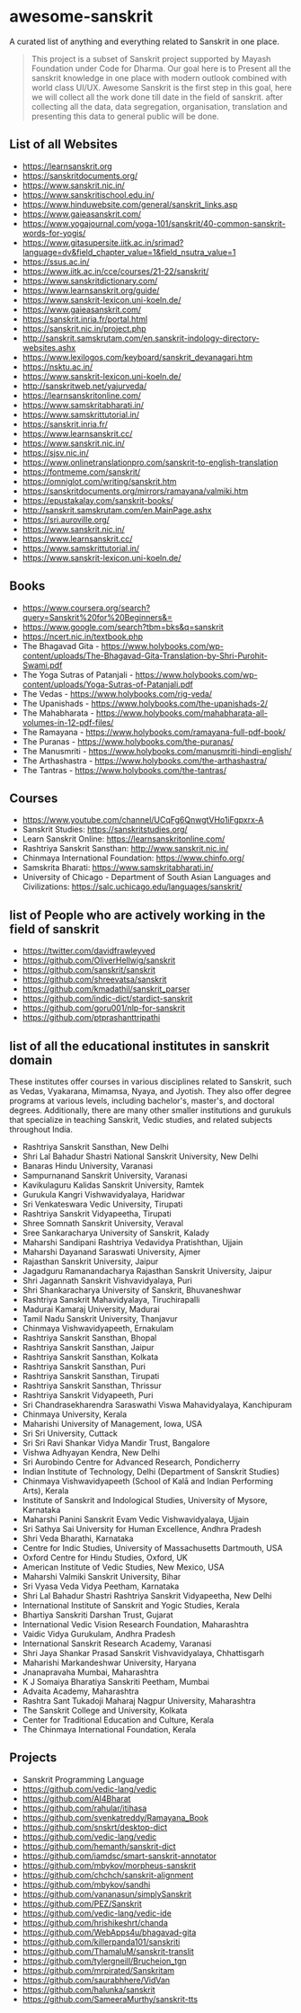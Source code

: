 # awesome-sanskrit
A curated list of anything and everything related to Sanskrit in one place.

> This project is a subset of Sanskrit project supported by Mayash Foundation under Code for Dharma. 
> Our goal here is to Present all the sanskrit knowledge in one place with modern outlook combined with world class UI/UX.
> Awesome Sanskrit is the first step in this goal, here we will collect all the work done till date in the field of sanskrit.
> after collecting all the data, data segregation, organisation, translation and presenting this data to general public will be done.

## List of all Websites

- https://learnsanskrit.org
- https://sanskritdocuments.org/
- https://www.sanskrit.nic.in/
- https://www.sanskritischool.edu.in/
- https://www.hinduwebsite.com/general/sanskrit_links.asp
- https://www.gaieasanskrit.com/
- https://www.yogajournal.com/yoga-101/sanskrit/40-common-sanskrit-words-for-yogis/
- https://www.gitasupersite.iitk.ac.in/srimad?language=dv&field_chapter_value=1&field_nsutra_value=1
- https://ssus.ac.in/
- https://www.iitk.ac.in/cce/courses/21-22/sanskrit/
- https://www.sanskritdictionary.com/
- https://www.learnsanskrit.org/guide/
- https://www.sanskrit-lexicon.uni-koeln.de/
- https://www.gaieasanskrit.com/
- https://sanskrit.inria.fr/portal.html 
- https://sanskrit.nic.in/project.php
- http://sanskrit.samskrutam.com/en.sanskrit-indology-directory-websites.ashx
- https://www.lexilogos.com/keyboard/sanskrit_devanagari.htm
- https://nsktu.ac.in/
- https://www.sanskrit-lexicon.uni-koeln.de/
- http://sanskritweb.net/yajurveda/
- https://learnsanskritonline.com/
- https://www.samskritabharati.in/
- https://www.samskrittutorial.in/
- https://sanskrit.inria.fr/
- https://www.learnsanskrit.cc/
- https://www.sanskrit.nic.in/
- https://sjsv.nic.in/
- https://www.onlinetranslationpro.com/sanskrit-to-english-translation
- https://fontmeme.com/sanskrit/
- https://omniglot.com/writing/sanskrit.htm
- https://sanskritdocuments.org/mirrors/ramayana/valmiki.htm
- https://epustakalay.com/sanskrit-books/
- http://sanskrit.samskrutam.com/en.MainPage.ashx
- https://sri.auroville.org/
- https://www.sanskrit.nic.in/
- https://www.learnsanskrit.cc/
- https://www.samskrittutorial.in/
- https://www.sanskrit-lexicon.uni-koeln.de/

## Books

- https://www.coursera.org/search?query=Sanskrit%20for%20Beginners&=
- https://www.google.com/search?tbm=bks&q=sanskrit
- https://ncert.nic.in/textbook.php
- The Bhagavad Gita - https://www.holybooks.com/wp-content/uploads/The-Bhagavad-Gita-Translation-by-Shri-Purohit-Swami.pdf
- The Yoga Sutras of Patanjali - https://www.holybooks.com/wp-content/uploads/Yoga-Sutras-of-Patanjali.pdf
- The Vedas - https://www.holybooks.com/rig-veda/
- The Upanishads - https://www.holybooks.com/the-upanishads-2/
- The Mahabharata - https://www.holybooks.com/mahabharata-all-volumes-in-12-pdf-files/
- The Ramayana - https://www.holybooks.com/ramayana-full-pdf-book/
- The Puranas - https://www.holybooks.com/the-puranas/
- The Manusmriti - https://www.holybooks.com/manusmriti-hindi-english/
- The Arthashastra - https://www.holybooks.com/the-arthashastra/
- The Tantras - https://www.holybooks.com/the-tantras/

## Courses

- https://www.youtube.com/channel/UCqFg6QnwgtVHo1iFgpxrx-A
- Sanskrit Studies: https://sanskritstudies.org/
- Learn Sanskrit Online: https://learnsanskritonline.com/
- Rashtriya Sanskrit Sansthan: http://www.sanskrit.nic.in/
- Chinmaya International Foundation: https://www.chinfo.org/
- Samskrita Bharati: https://www.samskritabharati.in/
- University of Chicago - Department of South Asian Languages and Civilizations: https://salc.uchicago.edu/languages/sanskrit/

## list of People who are actively working in the field of sanskrit

- https://twitter.com/davidfrawleyved
- https://github.com/OliverHellwig/sanskrit
- https://github.com/sanskrit/sanskrit
- https://github.com/shreevatsa/sanskrit
- https://github.com/kmadathil/sanskrit_parser
- https://github.com/indic-dict/stardict-sanskrit
- https://github.com/goru001/nlp-for-sanskrit
- https://github.com/ptprashanttripathi

## list of all the educational institutes in sanskrit domain
These institutes offer courses in various disciplines related to Sanskrit, such as Vedas, Vyakarana, Mimamsa, Nyaya, and Jyotish. They also offer degree programs at various levels, including bachelor's, master's, and doctoral degrees. Additionally, there are many other smaller institutions and gurukuls that specialize in teaching Sanskrit, Vedic studies, and related subjects throughout India.

- Rashtriya Sanskrit Sansthan, New Delhi
- Shri Lal Bahadur Shastri National Sanskrit University, New Delhi
- Banaras Hindu University, Varanasi
- Sampurnanand Sanskrit University, Varanasi
- Kavikulaguru Kalidas Sanskrit University, Ramtek
- Gurukula Kangri Vishwavidyalaya, Haridwar
- Sri Venkateswara Vedic University, Tirupati
- Rashtriya Sanskrit Vidyapeetha, Tirupati
- Shree Somnath Sanskrit University, Veraval
- Sree Sankaracharya University of Sanskrit, Kalady
- Maharshi Sandipani Rashtriya Vedavidya Pratishthan, Ujjain
- Maharshi Dayanand Saraswati University, Ajmer
- Rajasthan Sanskrit University, Jaipur
- Jagadguru Ramanandacharya Rajasthan Sanskrit University, Jaipur
- Shri Jagannath Sanskrit Vishvavidyalaya, Puri
- Shri Shankaracharya University of Sanskrit, Bhuvaneshwar
- Rashtriya Sanskrit Mahavidyalaya, Tiruchirapalli
- Madurai Kamaraj University, Madurai
- Tamil Nadu Sanskrit University, Thanjavur
- Chinmaya Vishwavidyapeeth, Ernakulam
- Rashtriya Sanskrit Sansthan, Bhopal
- Rashtriya Sanskrit Sansthan, Jaipur
- Rashtriya Sanskrit Sansthan, Kolkata
- Rashtriya Sanskrit Sansthan, Puri
- Rashtriya Sanskrit Sansthan, Tirupati
- Rashtriya Sanskrit Sansthan, Thrissur
- Rashtriya Sanskrit Vidyapeeth, Puri
- Sri Chandrasekharendra Saraswathi Viswa Mahavidyalaya, Kanchipuram
- Chinmaya University, Kerala
- Maharishi University of Management, Iowa, USA
- Sri Sri University, Cuttack
- Sri Sri Ravi Shankar Vidya Mandir Trust, Bangalore
- Vishwa Adhyayan Kendra, New Delhi
- Sri Aurobindo Centre for Advanced Research, Pondicherry
- Indian Institute of Technology, Delhi (Department of Sanskrit Studies)
- Chinmaya Vishwavidyapeeth (School of Kalā and Indian Performing Arts), Kerala
- Institute of Sanskrit and Indological Studies, University of Mysore, Karnataka
- Maharshi Panini Sanskrit Evam Vedic Vishwavidyalaya, Ujjain
- Sri Sathya Sai University for Human Excellence, Andhra Pradesh
- Shri Veda Bharathi, Karnataka
- Centre for Indic Studies, University of Massachusetts Dartmouth, USA
- Oxford Centre for Hindu Studies, Oxford, UK
- American Institute of Vedic Studies, New Mexico, USA
- Maharshi Valmiki Sanskrit University, Bihar
- Sri Vyasa Veda Vidya Peetham, Karnataka
- Shri Lal Bahadur Shastri Rashtriya Sanskrit Vidyapeetha, New Delhi
- International Institute of Sanskrit and Yogic Studies, Kerala
- Bhartiya Sanskriti Darshan Trust, Gujarat
- International Vedic Vision Research Foundation, Maharashtra
- Vaidic Vidya Gurukulam, Andhra Pradesh
- International Sanskrit Research Academy, Varanasi
- Shri Jaya Shankar Prasad Sanskrit Vishvavidyalaya, Chhattisgarh
- Maharishi Markandeshwar University, Haryana
- Jnanapravaha Mumbai, Maharashtra
- K J Somaiya Bharatiya Sanskriti Peetham, Mumbai
- Advaita Academy, Maharashtra
- Rashtra Sant Tukadoji Maharaj Nagpur University, Maharashtra
- The Sanskrit College and University, Kolkata
- Center for Traditional Education and Culture, Kerala
- The Chinmaya International Foundation, Kerala

## Projects

- Sanskrit Programming Language 
- https://github.com/vedic-lang/vedic
- https://github.com/AI4Bharat
- https://github.com/rahular/itihasa
- https://github.com/svenkatreddy/Ramayana_Book
- https://github.com/snskrt/desktop-dict
- https://github.com/vedic-lang/vedic
- https://github.com/hemanth/sanskrit-dict
- https://github.com/iamdsc/smart-sanskrit-annotator
- https://github.com/mbykov/morpheus-sanskrit
- https://github.com/chchch/sanskrit-alignment
- https://github.com/mbykov/sandhi
- https://github.com/vananasun/simplySanskrit
- https://github.com/PEZ/Sanskrit
- https://github.com/vedic-lang/vedic-ide
- https://github.com/hrishikeshrt/chanda
- https://github.com/WebApps4u/bhagavad-gita
- https://github.com/killerpanda101/sanskriti
- https://github.com/ThamaluM/sanskrit-translit
- https://github.com/tylergneill/Brucheion_tgn
- https://github.com/mrpirated/Sanskritam
- https://github.com/saurabhhere/VidVan
- https://github.com/halunka/sanskrit
- https://github.com/SameeraMurthy/sanskrit-tts
















